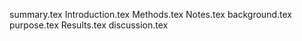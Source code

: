 summary.tex
Introduction.tex
Methods.tex
Notes.tex
background.tex
purpose.tex
Results.tex
discussion.tex